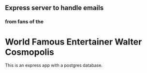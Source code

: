 ## Express server to handle emails
### from fans of the
# World Famous Entertainer Walter Cosmopolis

This is an express app with a postgres database.